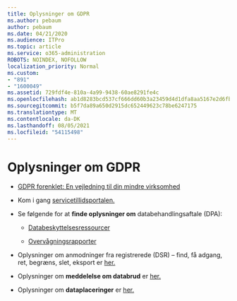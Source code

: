 ```yaml
---
title: Oplysninger om GDPR
ms.author: pebaum
author: pebaum
ms.date: 04/21/2020
ms.audience: ITPro
ms.topic: article
ms.service: o365-administration
ROBOTS: NOINDEX, NOFOLLOW
localization_priority: Normal
ms.custom:
- "891"
- "1600049"
ms.assetid: 729fdf4e-810a-4a99-9438-60ae8291fe4c
ms.openlocfilehash: ab1d8283bcd537cf666dd60b3a23459d4d1dfa8aa5167e2d6fb2a9b779b4b3e1
ms.sourcegitcommit: b5f7da89a650d2915dc652449623c78be6247175
ms.translationtype: MT
ms.contentlocale: da-DK
ms.lasthandoff: 08/05/2021
ms.locfileid: "54115498"
---
```

# <a name="information-about-gdpr"></a>Oplysninger om GDPR

- [GDPR forenklet: En vejledning til din mindre virksomhed](/microsoft-365/admin/security-and-compliance/gdpr-compliance)

- Kom i gang [servicetillidsportalen.](https://servicetrust.microsoft.com/ViewPage/GDPRGetStarted)

- Se følgende for at **finde oplysninger om** databehandlingsaftale (DPA):

  - [Databeskyttelsesressourcer](https://servicetrust.microsoft.com/ViewPage/TrustDocuments)

  - [Overvågningsrapporter](https://servicetrust.microsoft.com/ViewPage/MSComplianceGuide)

- Oplysninger om anmodninger fra registrerede (DSR) – find, få adgang, ret, begræns, slet, eksport er [her.](/microsoft-365/compliance/gdpr-dsr-office365) 

- Oplysninger om **meddelelse om databrud** er [her.](https://servicetrust.microsoft.com/ViewPage/GDPRBreach)

- Oplysninger om **dataplaceringer** er [her.](https://products.office.com/where-is-your-data-located?ms.officeurl=datamaps&amp;geo=All#All)
